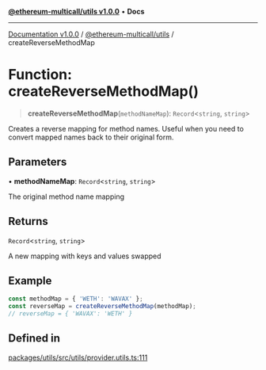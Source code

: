 [**@ethereum-multicall/utils v1.0.0**](../README.md) • **Docs**

***

[Documentation v1.0.0](../../../packages.md) / [@ethereum-multicall/utils](../README.md) / createReverseMethodMap

# Function: createReverseMethodMap()

> **createReverseMethodMap**(`methodNameMap`): `Record`\<`string`, `string`\>

Creates a reverse mapping for method names.
Useful when you need to convert mapped names back to their original form.

## Parameters

• **methodNameMap**: `Record`\<`string`, `string`\>

The original method name mapping

## Returns

`Record`\<`string`, `string`\>

A new mapping with keys and values swapped

## Example

```typescript
const methodMap = { 'WETH': 'WAVAX' };
const reverseMap = createReverseMethodMap(methodMap);
// reverseMap = { 'WAVAX': 'WETH' }
```

## Defined in

[packages/utils/src/utils/provider.utils.ts:111](https://github.com/niZmosis/ethereum-multicall/blob/2a2d077a99c23b464a4e40dd6375d06ce98594bd/packages/utils/src/utils/provider.utils.ts#L111)
